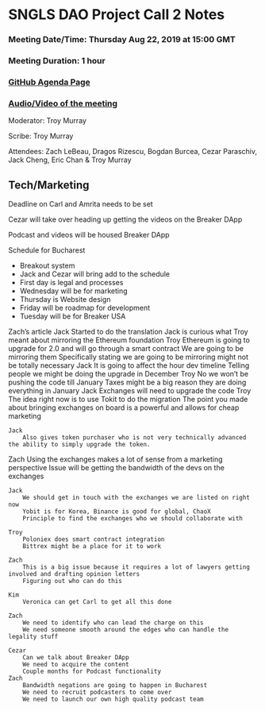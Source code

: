 # SNGLS DAO Project Call 2 Notes

### Meeting Date/Time: Thursday Aug 22, 2019 at 15:00 GMT
### Meeting Duration: 1 hour
### [GitHub Agenda Page](https://github.com/SingularDTV/snglsdao-pm/issues/5)
### [Audio/Video of the meeting](https://zoom.us/recording)

Moderator: Troy Murray

Scribe: Troy Murray

Attendees: Zach LeBeau, Dragos Rizescu, Bogdan Burcea, Cezar Paraschiv, Jack Cheng, Eric Chan & Troy Murray

## Tech/Marketing

Deadline on Carl and Amrita needs to be set

Cezar will take over heading up getting the videos on the Breaker DApp

Podcast and videos will be housed Breaker DApp

Schedule for Bucharest
- Breakout system
- Jack and Cezar will bring add to the schedule
- First day is legal and processes
- Wednesday will be for marketing
- Thursday is Website design
- Friday will be roadmap for development
- Tuesday will be for Breaker USA

Zach’s article
	Jack
		Started to do the translation
		Jack is curious what Troy meant about mirroring the Ethereum foundation
	Troy
		Ethereum is going to upgrade for 2.0 and will go through a smart contract
		We are going to be mirroring them
		Specifically stating we are going to be mirroring might not be totally necessary
	Jack
		It is going to affect the hour dev timeline
		Telling people we might be doing the upgrade in December
	Troy
		No we won’t be pushing the code till January
		Taxes might be a big reason they are doing everything in January
	Jack
		Exchanges will need to upgrade the code
	Troy
		The idea right now is to use Tokit to do the migration
		The point you made about bringing exchanges on board is a powerful and allows for cheap marketing

	Jack
		Also gives token purchaser who is not very technically advanced the ability to simply upgrade the token.

Zach
Using the exchanges makes a lot of sense from a marketing perspective
Issue will be getting the bandwidth of the devs on the exchanges 

	Jack
		We should get in touch with the exchanges we are listed on right now
		Yobit is for Korea, Binance is good for global, ChaoX
		Principle to find the exchanges who we should collaborate with

	Troy
		Poloniex does smart contract integration
		Bittrex might be a place for it to work

	Zach
		This is a big issue because it requires a lot of lawyers getting involved and drafting opinion letters
		Figuring out who can do this
		
	Kim
		Veronica can get Carl to get all this done
		
	Zach
		We need to identify who can lead the charge on this
		We need someone smooth around the edges who can handle the legality stuff
		
	Cezar
		Can we talk about Breaker DApp
		We need to acquire the content
		Couple months for Podcast functionality
	Zach
		Bandwidth negations are going to happen in Bucharest
		We need to recruit podcasters to come over
		We need to launch our own high quality podcast team
